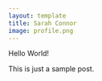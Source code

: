 ```yaml
---
layout: template
title: Sarah Connor
image: profile.png
---
```


Hello World!

This is just a sample post.
